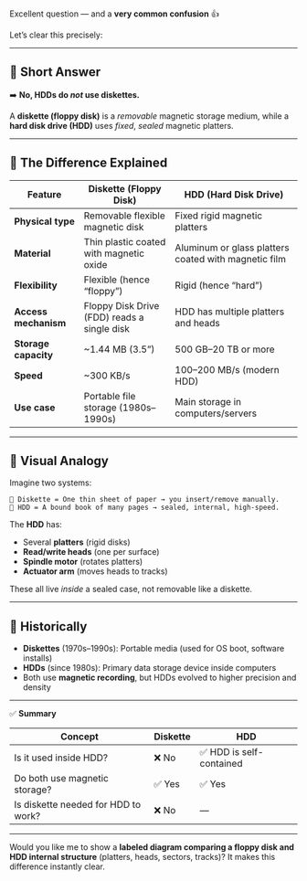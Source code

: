 Excellent question — and a **very common confusion** 👍

Let’s clear this precisely:

---

## 🧠 Short Answer

➡️ **No, HDDs do *not* use diskettes.**

A **diskette (floppy disk)** is a *removable* magnetic storage medium,
while a **hard disk drive (HDD)** uses *fixed*, *sealed* magnetic platters.

---

## 🧩 The Difference Explained

| Feature              | **Diskette (Floppy Disk)**                  | **HDD (Hard Disk Drive)**                            |
| -------------------- | ------------------------------------------- | ---------------------------------------------------- |
| **Physical type**    | Removable flexible magnetic disk            | Fixed rigid magnetic platters                        |
| **Material**         | Thin plastic coated with magnetic oxide     | Aluminum or glass platters coated with magnetic film |
| **Flexibility**      | Flexible (hence “floppy”)                   | Rigid (hence “hard”)                                 |
| **Access mechanism** | Floppy Disk Drive (FDD) reads a single disk | HDD has multiple platters and heads                  |
| **Storage capacity** | ~1.44 MB (3.5”)                             | 500 GB–20 TB or more                                 |
| **Speed**            | ~300 KB/s                                   | 100–200 MB/s (modern HDD)                            |
| **Use case**         | Portable file storage (1980s–1990s)         | Main storage in computers/servers                    |

---

## 🧱 Visual Analogy

Imagine two systems:

```text
📀 Diskette = One thin sheet of paper → you insert/remove manually.
💽 HDD = A bound book of many pages → sealed, internal, high-speed.
```

The **HDD** has:

* Several **platters** (rigid disks)
* **Read/write heads** (one per surface)
* **Spindle motor** (rotates platters)
* **Actuator arm** (moves heads to tracks)

These all live *inside* a sealed case, not removable like a diskette.

---

## 🧩 Historically

* **Diskettes** (1970s–1990s): Portable media (used for OS boot, software installs)
* **HDDs** (since 1980s): Primary data storage device inside computers
* Both use **magnetic recording**, but HDDs evolved to higher precision and density

---

✅ **Summary**

| Concept                             | Diskette | HDD                     |
| ----------------------------------- | -------- | ----------------------- |
| Is it used inside HDD?              | ❌ No     | ✅ HDD is self-contained |
| Do both use magnetic storage?       | ✅ Yes    | ✅ Yes                   |
| Is diskette needed for HDD to work? | ❌ No     | —                       |

---

Would you like me to show a **labeled diagram comparing a floppy disk and HDD internal structure** (platters, heads, sectors, tracks)? It makes this difference instantly clear.
